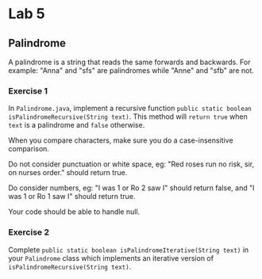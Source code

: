 # Lab 5

## Palindrome

A palindrome is a string that reads the same forwards and backwards. For example: "Anna" and "sfs" are palindromes while "Anne" and "sfb" are not.

### Exercise 1

In `Palindrome.java`, implement a recursive function `public static boolean isPalindromeRecursive(String text)`. This method will `return true` when `text` is a palindrome and 
`false` otherwise.

When you compare characters, make sure you do a case-insensitive comparison.

Do not consider punctuation or white space, eg: "Red roses run no risk, sir, on nurses order." should return true.

Do consider numbers, eg: "I was 1 or Ro 2 saw I" should return false, and "I was 1 or Ro 1 saw I" should return true.

Your code should be able to handle null. 

### Exercise 2

Complete `public static boolean isPalindromeIterative(String text)` in your `Palindrome` class which implements an iterative version of `isPalindromeRecursive(String text)`.

